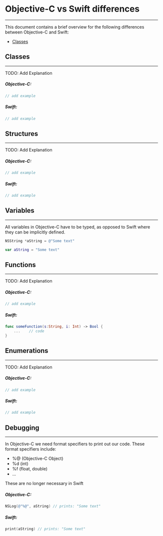 # Objective-C vs Swift differences
---

This document contains a brief overview for the following differences between Objective-C and Swift:

* [Classes](#classes)

## Classes
---

TODO: Add Explanation

##### Objective-C:
```Objective-C
// add example
```

##### Swift:
```Swift
// add example
```

## Structures
---

TODO: Add Explanation

##### Objective-C:
```Objective-C
// add example
```

##### Swift:
```Swift
// add example
```


## Variables
---

All variables in Objective-C have to be typed, as opposed to Swift where they can be implicitly defined.

```Objective-C
NSString *aString = @"Some text"
```

```Swift
var aString = "Some text"
```

## Functions
---

TODO: Add Explanation

##### Objective-C:
```Objective-C
// add example
```

##### Swift:
```Swift
func someFunction(s:String, i: Int) -> Bool {
    ...    // code    
}
```

## Enumerations
---

TODO: Add Explanation

##### Objective-C:
```Objective-C
// add example
```

##### Swift:
```Swift
// add example
```

## Debugging
---

In Objective-C we need format specifiers to print out our code. These format specifiers include:

  * %@ (Objective-C Object)
  * %d (int)
  * %f (float, double)
  * ...

These are no longer necessary in Swift

##### Objective-C:
```Objective-C
NSLog(@"%@", aString) // prints: "Some text"
```

##### Swift:
```Swift
print(aString) // prints: "Some text"
```
